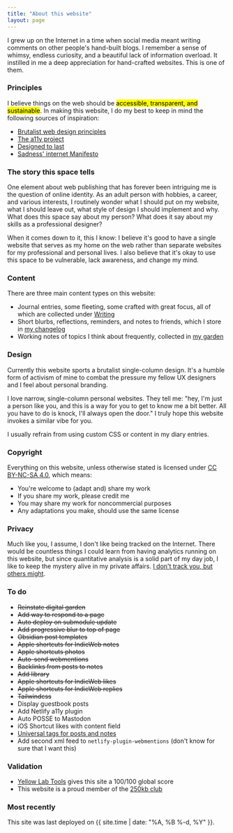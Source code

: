 ```yaml
---
title: "About this website"
layout: page
---
```

I grew up on the Internet in a time when social media meant writing comments on other people's hand-built blogs. I remember a sense of whimsy, endless curiosity, and a beautiful lack of information overload. It instilled in me a deep appreciation for hand-crafted websites. This is one of them.

### Principles
I believe things on the web should be <mark>accessible, transparent, and sustainable</mark>. In making this website, I do my best to keep in mind the following sources of inspiration:

- [Brutalist web design principles](https://brutalist-web.design/)
- [The a11y project](https://www.a11yproject.com/)
- [Designed to last](https://jeffhuang.com/designed_to_last/)
- [Sadness' internet Manifesto](https://sadgrl.online/cyberspace/internet-manifesto)

### The story this space tells
One element about web publishing that has forever been intriguing me is the question of online identity. As an adult person with hobbies, a career, and various interests, I routinely wonder what I should put on my website, what I should leave out, what style of design I should implement and why. What does this space say about my person? What does it say about my skills as a professional designer?

When it comes down to it, this I know: I believe it's good to have a single website that serves as my home on the web rather than separate websites for my professional and personal lives. I also believe that it's okay to use this space to be vulnerable, lack awareness, and change my mind.

### Content
There are three main content types on this website:
- Journal entries, some fleeting, some crafted with great focus, all of which are collected under [Writing](/writing)
- Short blurbs, reflections, reminders, and notes to friends, which I store in [my changelog](/changelog)
- Working notes of topics I think about frequently, collected in [my garden](/garden)

### Design
Currently this website sports a brutalist single-column design. It's a humble form of activism of mine to combat the pressure my fellow UX designers and I feel about personal branding. 

I love narrow, single-column personal websites. They tell me: "hey, I'm just a person like you, and this is a way for you to get to know me a bit better. All you have to do is knock, I'll always open the door." I truly hope this website invokes a similar vibe for you.

I usually refrain from using custom CSS or content in my diary entries. 

### Copyright
Everything on this website, unless otherwise stated is licensed under [CC BY-NC-SA 4.0](http://creativecommons.org/licenses/by-nc-sa/4.0/?ref=chooser-v1), which means: 

- You're welcome to (adapt and) share my work
- If you share my work, please credit me
- You may share my work for noncommercial purposes
- Any adaptations you make, should use the same license

### Privacy
Much like you, I assume, I don't like being tracked on the Internet. There would be countless things I could learn from having analytics running on this website, but since quantitative analysis is a solid part of my day job, I like to keep the mystery alive in my private affairs. [I don't track you, but others might](https://www.zylstra.org/blog/2020/01/i-dont-track-you-here-but-others-might/).

### To do
- ~~Reinstate digital garden~~ 
- ~~Add way to respond to a page~~
- ~~Auto deploy on submodule update~~
- ~~Add progressive blur to top of page~~ 
- ~~Obsidian post templates~~
- ~~Apple shortcuts for IndieWeb notes~~
- ~~Apple shortcuts photos~~
- ~~Auto-send webmentions~~
- ~~Backlinks from posts to notes~~
- ~~Add library~~
- ~~Apple shortcuts for IndieWeb likes~~ 
- ~~Apple shortcuts for IndieWeb replies~~ 
- ~~Tailwindcss~~ 
- Display guestbook posts
- Add Netlify a11y plugin
- Auto POSSE to Mastodon
- iOS Shortcut likes with content field
- [Universal tags for posts and notes](https://github.com/jekyll/jekyll-archives/pull/88)
- Add second xml feed to `netlify-plugin-webmentions` (don't know for sure that I want this)


### Validation
- [Yellow Lab Tools](https://yellowlab.tools/result/gk6j8ztrj0) gives this site a 100/100 global score
- This website is a proud member of the [250kb club](https://250kb.club/zinzy-website/)

### Most recently
This site was last deployed on {{ site.time | date: "%A, %B %-d, %Y" }}.